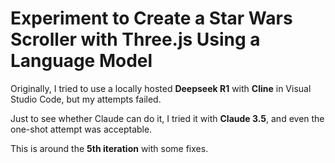 # Experiment to Create a Star Wars Scroller with Three.js Using a Language Model

Originally, I tried to use a locally hosted **Deepseek R1** with **Cline** in Visual Studio Code, but my attempts failed. 

Just to see whether Claude can do it, I tried it with **Claude 3.5**, and even the one-shot attempt was acceptable. 

This is around the **5th iteration** with some fixes.
